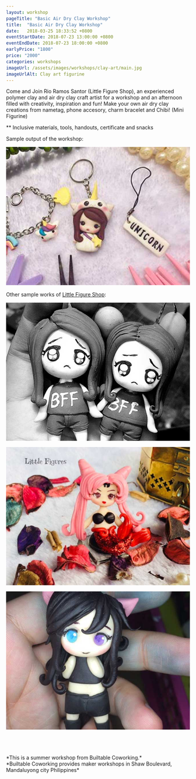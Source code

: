 ```yaml
---
layout: workshop
pageTitle: "Basic Air Dry Clay Workshop"
title:  "Basic Air Dry Clay Workshop"
date:   2018-03-25 18:33:52 +0800
eventStartDate: 2018-07-23 13:00:00 +0800
eventEndDate: 2018-07-23 18:00:00 +0800
earlyPrice: "1800"
price: "2000"
categories: workshops
imageUrl: /assets/images/workshops/clay-art/main.jpg
imageUrlAlt: Clay art figurine
---
```

Come and Join Rio Ramos Santor (Little Figure Shop), an experienced polymer clay and air dry clay craft artist for a workshop and an afternoon filled with creativity, inspiration and fun!
Make your own air dry clay creations from nametag, phone accesory, charm bracelet and Chibi! (Mini Figurine)

** Inclusive materials, tools, handouts, certificate and snacks

Sample output of the workshop:

![Clay art figurine](/assets/images/workshops/clay-art/sample-work.jpg "Clay art figurine")

Other sample works of [Little Figure Shop](https://facebookcompepot09.wordpress.com/):

![Clay art figurine](/assets/images/workshops/clay-art/sample-1.jpg "Clay art figurine")

![Clay art figurine](/assets/images/workshops/clay-art/sample-2.jpg "Clay art figurine")

![Clay art figurine](/assets/images/workshops/clay-art/sample-3.jpg "Clay art figurine")

<br>
<br>
<br>
*This is a summer workshop from Builtable Coworking.*
<br>
*Builtable Coworking provides maker workshops in Shaw Boulevard, Mandaluyong city Philippines* 